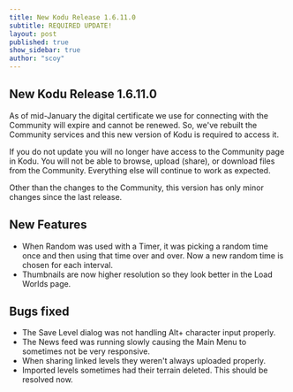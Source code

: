 ```yaml
---
title: New Kodu Release 1.6.11.0
subtitle: REQUIRED UPDATE!
layout: post
published: true
show_sidebar: true
author: "scoy"
---
```


## New Kodu Release 1.6.11.0

As of mid-January the digital certificate we use for connecting with the Community will expire and cannot be renewed.  So, we've rebuilt the Community services and this new version of Kodu is required to access it.

If you do not update you will no longer have access to the Community page in Kodu.  You will not be able to browse, upload (share), or download files from the Community.  Everything else will continue to work as expected.

Other than the changes to the Community, this version has only minor changes since the last release.

## New Features

* When Random was used with a Timer, it was picking a random time once and then using that time over and over.  Now a new random time is chosen for each interval.
* Thumbnails are now higher resolution so they look better in the Load Worlds page.

## Bugs fixed

* The Save Level dialog was not handling Alt+ character input properly.
* The News feed was running slowly causing the Main Menu to sometimes not  be very responsive.
* When sharing linked levels they weren't always uploaded properly.
* Imported levels sometimes had their terrain deleted.  This should be resolved now.